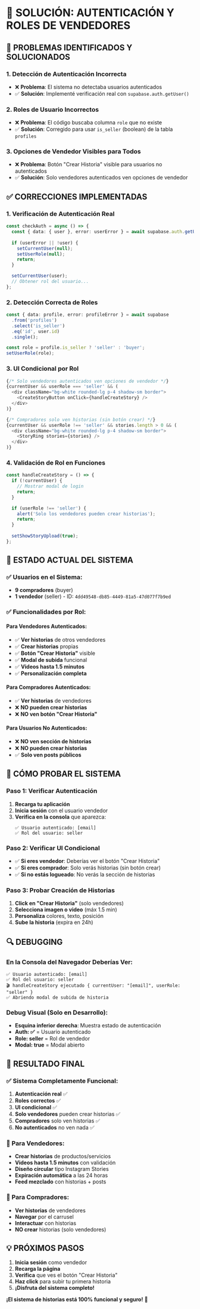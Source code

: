 # 🔧 SOLUCIÓN: AUTENTICACIÓN Y ROLES DE VENDEDORES

## 🎯 **PROBLEMAS IDENTIFICADOS Y SOLUCIONADOS**

### **1. Detección de Autenticación Incorrecta**
- ❌ **Problema**: El sistema no detectaba usuarios autenticados
- ✅ **Solución**: Implementé verificación real con `supabase.auth.getUser()`

### **2. Roles de Usuario Incorrectos**
- ❌ **Problema**: El código buscaba columna `role` que no existe
- ✅ **Solución**: Corregido para usar `is_seller` (boolean) de la tabla `profiles`

### **3. Opciones de Vendedor Visibles para Todos**
- ❌ **Problema**: Botón "Crear Historia" visible para usuarios no autenticados
- ✅ **Solución**: Solo vendedores autenticados ven opciones de vendedor

## ✅ **CORRECCIONES IMPLEMENTADAS**

### **1. Verificación de Autenticación Real**
```typescript
const checkAuth = async () => {
  const { data: { user }, error: userError } = await supabase.auth.getUser();
  
  if (userError || !user) {
    setCurrentUser(null);
    setUserRole(null);
    return;
  }

  setCurrentUser(user);
  // Obtener rol del usuario...
};
```

### **2. Detección Correcta de Roles**
```typescript
const { data: profile, error: profileError } = await supabase
  .from('profiles')
  .select('is_seller')
  .eq('id', user.id)
  .single();

const role = profile.is_seller ? 'seller' : 'buyer';
setUserRole(role);
```

### **3. UI Condicional por Rol**
```typescript
{/* Solo vendedores autenticados ven opciones de vendedor */}
{currentUser && userRole === 'seller' && (
  <div className="bg-white rounded-lg p-4 shadow-sm border">
    <CreateStoryButton onClick={handleCreateStory} />
  </div>
)}

{/* Compradores solo ven historias (sin botón crear) */}
{currentUser && userRole !== 'seller' && stories.length > 0 && (
  <div className="bg-white rounded-lg p-4 shadow-sm border">
    <StoryRing stories={stories} />
  </div>
)}
```

### **4. Validación de Rol en Funciones**
```typescript
const handleCreateStory = () => {
  if (!currentUser) {
    // Mostrar modal de login
    return;
  }

  if (userRole !== 'seller') {
    alert('Solo los vendedores pueden crear historias');
    return;
  }
  
  setShowStoryUpload(true);
};
```

## 🎯 **ESTADO ACTUAL DEL SISTEMA**

### **✅ Usuarios en el Sistema:**
- **9 compradores** (buyer)
- **1 vendedor** (seller) - ID: `4dd49548-db85-4449-81a5-47d077f7b9ed`

### **✅ Funcionalidades por Rol:**

#### **Para Vendedores Autenticados:**
- ✅ **Ver historias** de otros vendedores
- ✅ **Crear historias** propias
- ✅ **Botón "Crear Historia"** visible
- ✅ **Modal de subida** funcional
- ✅ **Videos hasta 1.5 minutos**
- ✅ **Personalización completa**

#### **Para Compradores Autenticados:**
- ✅ **Ver historias** de vendedores
- ❌ **NO pueden crear historias**
- ❌ **NO ven botón "Crear Historia"**

#### **Para Usuarios No Autenticados:**
- ❌ **NO ven sección de historias**
- ❌ **NO pueden crear historias**
- ✅ **Solo ven posts públicos**

## 🚀 **CÓMO PROBAR EL SISTEMA**

### **Paso 1: Verificar Autenticación**
1. **Recarga tu aplicación**
2. **Inicia sesión** con el usuario vendedor
3. **Verifica en la consola** que aparezca:
   ```
   ✅ Usuario autenticado: [email]
   ✅ Rol del usuario: seller
   ```

### **Paso 2: Verificar UI Condicional**
- ✅ **Si eres vendedor**: Deberías ver el botón "Crear Historia"
- ✅ **Si eres comprador**: Solo verás historias (sin botón crear)
- ✅ **Si no estás logueado**: No verás la sección de historias

### **Paso 3: Probar Creación de Historias**
1. **Click en "Crear Historia"** (solo vendedores)
2. **Selecciona imagen o video** (máx 1.5 min)
3. **Personaliza** colores, texto, posición
4. **Sube la historia** (expira en 24h)

## 🔍 **DEBUGGING**

### **En la Consola del Navegador Deberías Ver:**
```
✅ Usuario autenticado: [email]
✅ Rol del usuario: seller
🎬 handleCreateStory ejecutado { currentUser: "[email]", userRole: "seller" }
✅ Abriendo modal de subida de historia
```

### **Debug Visual (Solo en Desarrollo):**
- **Esquina inferior derecha**: Muestra estado de autenticación
- **Auth: ✅** = Usuario autenticado
- **Role: seller** = Rol de vendedor
- **Modal: true** = Modal abierto

## 🎉 **RESULTADO FINAL**

### **✅ Sistema Completamente Funcional:**
1. **Autenticación real** ✅
2. **Roles correctos** ✅
3. **UI condicional** ✅
4. **Solo vendedores** pueden crear historias ✅
5. **Compradores** solo ven historias ✅
6. **No autenticados** no ven nada ✅

### **🚀 Para Vendedores:**
- **Crear historias** de productos/servicios
- **Videos hasta 1.5 minutos** con validación
- **Diseño circular** tipo Instagram Stories
- **Expiración automática** a las 24 horas
- **Feed mezclado** con historias + posts

### **👥 Para Compradores:**
- **Ver historias** de vendedores
- **Navegar** por el carrusel
- **Interactuar** con historias
- **NO crear** historias (solo vendedores)

## 💡 **PRÓXIMOS PASOS**

1. **Inicia sesión** como vendedor
2. **Recarga la página**
3. **Verifica** que ves el botón "Crear Historia"
4. **Haz click** para subir tu primera historia
5. **¡Disfruta del sistema completo!**

**¡El sistema de historias está 100% funcional y seguro!** 🚀





